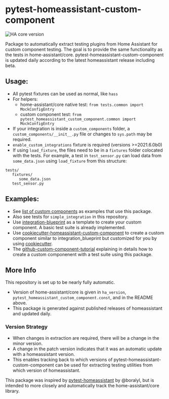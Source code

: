 # pytest-homeassistant-custom-component

![HA core version](https://img.shields.io/static/v1?label=HA+core+version&message=2021.11.3&labelColor=blue)

Package to automatically extract testing plugins from Home Assistant for custom component testing.
The goal is to provide the same functionality as the tests in home-assistant/core.
pytest-homeassistant-custom-component is updated daily according to the latest homeassistant release including beta.

## Usage:
* All pytest fixtures can be used as normal, like `hass`
* For helpers:
  * home-assistant/core native test: `from tests.common import MockConfigEntry`
  * custom component test: `from pytest_homeassistant_custom_component.common import MockConfigEntry`
* If your integration is inside a `custom_components` folder, a `custom_components/__init__.py` file or changes to `sys.path` may be required.
* `enable_custom_integrations` fixture is required (versions >=2021.6.0b0)
* If using `load_fixture`, the files need to be in a `fixtures` folder colocated with the tests. For example, a test in `test_sensor.py` can load data from `some_data.json` using `load_fixture` from this structure:

```
tests/
   fixtures/
      some_data.json
   test_sensor.py
```

## Examples:
* See [list of custom components](https://github.com/MatthewFlamm/pytest-homeassistant-custom-component/network/dependents) as examples that use this package.
* Also see tests for `simple_integration` in this repository.
* Use [integration-blueprint](https://github.com/custom-components/integration_blueprint) as a template to create your custom component. A basic test suite is already implemented.
* Use [cookiecutter-homeassistant-custom-component](https://github.com/oncleben31/cookiecutter-homeassistant-custom-component) to create a custom component similar to integration_blueprint but customized for you by using [cookiecutter](https://github.com/cookiecutter/cookiecutter).
* The [github-custom-component-tutorial](https://github.com/boralyl/github-custom-component-tutorial) explaining in details how to create a custom componenent with a test suite using this package.

## More Info
This repository is set up to be nearly fully automatic.

* Version of home-assistant/core is given in `ha_version`, `pytest_homeassistant_custom_component.const`, and in the README above.
* This package is generated against published releases of homeassistant and updated daily.

### Version Strategy
* When changes in extraction are required, there will be a change in the minor version.
* A change in the patch version indicates that it was an automatic update with a homeassistant version.
* This enables tracking back to which versions of pytest-homeassistant-custom-component can be used for
  extracting testing utilities from which version of homeassistant.

This package was inspired by [pytest-homeassistant](https://github.com/boralyl/pytest-homeassistant) by @boralyl, but is intended to more closely and automatically track the home-assistant/core library.
